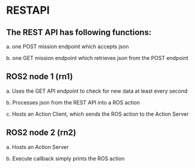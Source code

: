 # RESTAPI

## The REST API has following functions:

a. one POST mission endpoint which accepts json

b. one GET mission endpoint which retrieves json from the POST endpoint

## ROS2 node 1 (rn1)

a. Uses the GET API endpoint to check for new data at least every second

b. Processes json from the REST API into a ROS action

c. Hosts an Action Client, which sends the ROS action to the Action Server

## ROS2 node 2 (rn2)

a. Hosts an Action Server

b. Execute callback simply prints the ROS action 

